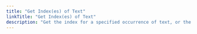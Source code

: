 ```yaml
---
title: "Get Index(es) of Text"
linkTitle: "Get Index(es) of Text"
description: "Get the index for a specified occurrence of text, or the indexes of all occurrences of text contained in another text."
---
```

